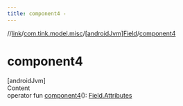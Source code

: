 ```yaml
---
title: component4 -
---
```

//[link](../../index.md)/[com.tink.model.misc](../index.md)/[[androidJvm]Field](index.md)/[component4](component4.md)



# component4  
[androidJvm]  
Content  
operator fun [component4](component4.md)(): [Field.Attributes](-attributes/index.md)  



